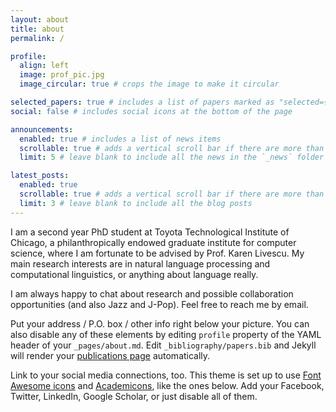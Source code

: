 ```yaml
---
layout: about
title: about
permalink: /

profile:
  align: left
  image: prof_pic.jpg
  image_circular: true # crops the image to make it circular

selected_papers: true # includes a list of papers marked as "selected={true}"
social: false # includes social icons at the bottom of the page

announcements:
  enabled: true # includes a list of news items
  scrollable: true # adds a vertical scroll bar if there are more than 3 news items
  limit: 5 # leave blank to include all the news in the `_news` folder

latest_posts:
  enabled: true
  scrollable: true # adds a vertical scroll bar if there are more than 3 new posts items
  limit: 3 # leave blank to include all the blog posts
---
```


I am a second year PhD student at Toyota Technological Institute of Chicago, a philanthropically endowed graduate institute for computer science, where I am fortunate to be advised by Prof. Karen Livescu. My main research interests are in natural language processing and computational linguistics, or anything about language really.

I am always happy to chat about research and possible collaboration opportunities (and also Jazz and J-Pop). Feel free to reach me by email.

Put your address / P.O. box / other info right below your picture. You can also disable any of these elements by editing `profile` property of the YAML header of your `_pages/about.md`. Edit `_bibliography/papers.bib` and Jekyll will render your [publications page](/al-folio/publications/) automatically.

Link to your social media connections, too. This theme is set up to use [Font Awesome icons](https://fontawesome.com/) and [Academicons](https://jpswalsh.github.io/academicons/), like the ones below. Add your Facebook, Twitter, LinkedIn, Google Scholar, or just disable all of them.
